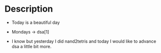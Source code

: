 # Description

- Today is a beautiful day

- Mondays ->  dsa[1]

- I know but yesterday I did
  nand2tetris and today I would
  like to advance dsa a little bit more.
